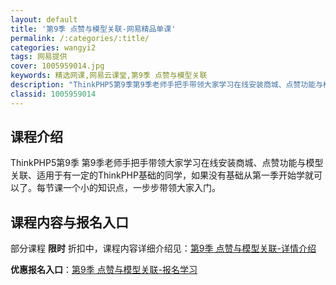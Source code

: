 ```yaml
---
layout: default
title: '第9季 点赞与模型关联-网易精品单课'
permalink: /:categories/:title/
categories: wangyi2
tags: 网易提供
cover: 1005959014.jpg
keywords: 精选网课,网易云课堂,第9季 点赞与模型关联
description: "ThinkPHP5第9季第9季老师手把手带领大家学习在线安装商城、点赞功能与模型关联、适用于有一定的ThinkPHP基础的同学，如果没有基础从第一季开始学就可以了。每节课一个小的知识点，一步"
classid: 1005959014
---
```


## 课程介绍

ThinkPHP5第9季  第9季老师手把手带领大家学习在线安装商城、点赞功能与模型关联、适用于有一定的ThinkPHP基础的同学，如果没有基础从第一季开始学就可以了。每节课一个小的知识点，一步步带领大家入门。

## 课程内容与报名入口

部分课程 **限时** 折扣中，课程内容详细介绍见：[第9季 点赞与模型关联-详情介绍](https://study.163.com/course/introduction/1005959014.htm?share=1&shareId=1025206652&utm_campaign=share&utm_medium=iphoneShare&utm_source=&utm_u=1025206652)

**优惠报名入口**：[第9季 点赞与模型关联-报名学习](https://study.163.com/course/introduction/1005959014.htm?share=1&shareId=1025206652&utm_campaign=share&utm_medium=iphoneShare&utm_source=&utm_u=1025206652)

